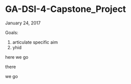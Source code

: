 # GA-DSI-4-Capstone_Project

January 24, 2017

Goals:
1. articulate specific aim
2. yhid

here 
we go

there

we go


